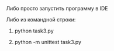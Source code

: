 Либо просто запустить программу в IDE

Либо из командной строки: 

1) python task3.py

2) python -m unittest task3.py
